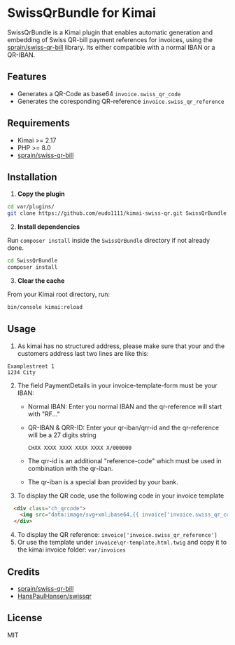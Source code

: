 # SwissQrBundle for Kimai

SwissQrBundle is a Kimai plugin that enables automatic generation and embedding
of Swiss QR-bill payment references for invoices, using the
[sprain/swiss-qr-bill](https://github.com/sprain/php-swiss-qr-bill) library.
Its either compatible with a normal IBAN or a QR-IBAN.

## Features

* Generates a QR-Code as base64 `invoice.swiss_qr_code`
* Generates the coresponding QR-reference `invoice.swiss_qr_reference`

## Requirements

* Kimai >= 2.17
* PHP >= 8.0
* [sprain/swiss-qr-bill](https://github.com/sprain/php-swiss-qr-bill)

## Installation

1. **Copy the plugin**

```bash
cd var/plugins/
git clone https://github.com/eudo1111/kimai-swiss-qr.git SwissQrBundle
```

2. **Install dependencies**

Run `composer install` inside the `SwissQrBundle` directory if not already done.

```bash
cd SwissQrBundle
composer install
```

3. **Clear the cache**

From your Kimai root directory, run:

```bash 
bin/console kimai:reload
```

## Usage

1. As kimai has no structured address, please make sure that your and the
customers address last two lines are like this:

```
Examplestreet 1
1234 City
```

2. The field PaymentDetails in your invoice-template-form must be your IBAN:

    * Normal IBAN: Enter you normal IBAN and the qr-reference will start with "RF..."
    * QR-IBAN & QRR-ID: Enter your qr-iban/qrr-id and the qr-reference
will be a 27 digits string

        ```
        CHXX XXXX XXXX XXXX XXXX X/000000
        ```

    * The qrr-id is an additional "reference-code" which must be used in
combination with the qr-iban.
    * The qr-iban is a special iban provided by your bank.

3. To display the QR code, use the following code in your invoice template

```html
  <div class="ch_qrcode">
    <img src="data:image/svg+xml;base64,{{ invoice['invoice.swiss_qr_code'] }}" alt="Swiss QR Code"/>
  </div>
```

4. To display the QR reference: `invoice['invoice.swiss_qr_reference']`
5. Or use the template under `invoice\qr-template.html.twig` and copy it
to the kimai invoice folder: `var/invoices`

## Credits

* [sprain/swiss-qr-bill](https://github.com/sprain/php-swiss-qr-bill)
* [HansPaulHansen/swissqr](https://github.com/HansPaulHansen/swissqr)

## License

MIT
